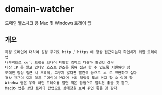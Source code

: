 # domain-watcher
도메인 헬스체크 용 Mac 및 Windows 트레이 앱

## 개요 
```
특정 도메인에 대하여 일정 주기로 http / https 에 정상 접근되는지 확인하기 위한 트레이 앱
내부적으로 curl 요청을 보내어 확인할 것이고 다중화 환경인 경우
대상 IP 를 알고 있다면 호스트 변조를 통해 접근 할 수 있도록 지원해야 함
도메인 정상 접근 시 초록색, 그렇지 않다면 빨간색 등으로 ui 로 표현하고 싶다
정상 접근이 되지 않은 도메인이 있다면 소리 알람을 통해 인지 할 수 있게 함
Window 앱은 우측 하단 트레이를 열면 작은 팝업으로 열리면 좋을 것 같고, 
MacOS 앱은 상단 트레이 팝업으로 상태창을 보여 주면 좋을 것 같다
```
